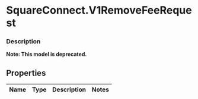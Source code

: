 # SquareConnect.V1RemoveFeeRequest

### Description
**Note: This model is deprecated.**



## Properties
Name | Type | Description | Notes
------------ | ------------- | ------------- | -------------


